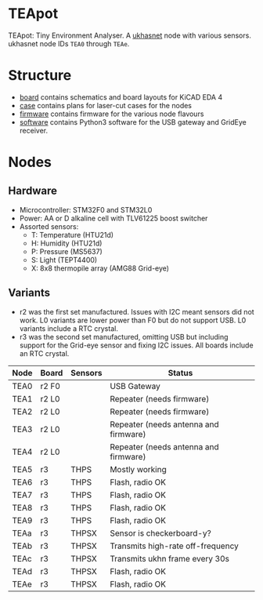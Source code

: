 # TEApot
TEApot: Tiny Environment Analyser.  A
[ukhasnet](https://www.ukhas.net) node with various sensors.
ukhasnet node IDs `TEA0` through `TEAe`.

# Structure
* [board](board/) contains schematics and board layouts for KiCAD EDA 4
* [case](case/) contains plans for laser-cut cases for the nodes
* [firmware](firmware/) contains firmware for the various node flavours
* [software](software/) contains Python3 software for the USB gateway and
  GridEye receiver.

# Nodes
## Hardware
* Microcontroller: STM32F0 and STM32L0
* Power: AA or D alkaline cell with TLV61225 boost switcher
* Assorted sensors:
    * T: Temperature (HTU21d)
    * H: Humidity (HTU21d)
    * P: Pressure (MS5637)
    * S: Light (TEPT4400)
    * X: 8x8 thermopile array (AMG88 Grid-eye)

## Variants
* r2 was the first set manufactured.  Issues with I2C meant sensors did not
  work.  L0 variants are lower power than F0 but do not support USB.  L0
  variants include a RTC crystal.
* r3 was the second set manufactured, omitting USB but including support
  for the Grid-eye sensor and fixing I2C issues.  All boards include an RTC
  crystal.

Node | Board | Sensors | Status
---- | ----- | ------- | ------
TEA0 | r2 F0 |         | USB Gateway
TEA1 | r2 L0 |         | Repeater (needs firmware)
TEA2 | r2 L0 |         | Repeater (needs firmware)
TEA3 | r2 L0 |         | Repeater (needs antenna and firmware)
TEA4 | r2 L0 |         | Repeater (needs antenna and firmware)
TEA5 | r3    | THPS    | Mostly working
TEA6 | r3    | THPS    | Flash, radio OK
TEA7 | r3    | THPS    | Flash, radio OK
TEA8 | r3    | THPS    | Flash, radio OK
TEA9 | r3    | THPS    | Flash, radio OK
TEAa | r3    | THPSX   | Sensor is checkerboard-y?
TEAb | r3    | THPSX   | Transmits high-rate off-frequency
TEAc | r3    | THPSX   | Transmits ukhn frame every 30s
TEAd | r3    | THPSX   | Flash, radio OK
TEAe | r3    | THPSX   | Flash, radio OK
